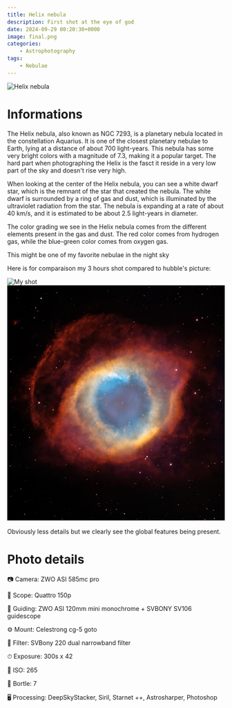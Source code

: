 ```yaml
---
title: Helix nebula
description: First shot at the eye of god
date: 2024-09-29 00:20:30+0000
image: final.png
categories:
    - Astrophotography
tags:
    - Nebulae
---
```


![Helix nebula](final.png)

# Informations

The Helix nebula, also known as NGC 7293, is a planetary nebula located in the constellation Aquarius. It is one of the closest planetary nebulae to Earth, lying at a distance of about 700 light-years. This nebula has some very bright colors with a magnitude of 7.3, making it a popular target. The hard part when photographing the Helix is the fasct it reside in a very low part of the sky and doesn't rise very high.

When looking at the center of the Helix nebula, you can see a white dwarf star, which is the remnant of the star that created the nebula. The white dwarf is surrounded by a ring of gas and dust, which is illuminated by the ultraviolet radiation from the star. The nebula is expanding at a rate of about 40 km/s, and it is estimated to be about 2.5 light-years in diameter.

The color grading we see in the Helix nebula comes from the different elements present in the gas and dust. The red color comes from hydrogen gas, while the blue-green color comes from oxygen gas.

This might be one of my favorite nebulae in the night sky

Here is for comparaison my 3 hours shot compared to hubble's picture:

![My shot](final-cropped.png) ![Hubble](hubble.jpg)

Obviously less details but we clearly see the global features being present.    

# Photo details

📷 Camera: ZWO ASI 585mc pro

🔭 Scope: Quattro 150p

🎯 Guiding: ZWO ASI 120mm mini monochrome + SVBONY SV106 guidescope

⚙️ Mount: Celestrong cg-5 goto

🎨 Filter: SVBony 220 dual narrowband filter

⏱ Exposure: 300s x 42

🌌 ISO: 265

🌇 Bortle: 7

🖥 Processing: DeepSkyStacker, Siril, Starnet ++, Astrosharper, Photoshop

